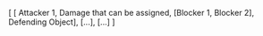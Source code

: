 [
    [ Attacker 1, Damage that can be assigned, [Blocker 1, Blocker 2], Defending Object],
    [...],
    [...]
]
